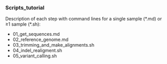 ### Scripts_tutorial

Description of each step with command lines for a single sample (\*.md) or ≥1 sample (\*.sh): 
* 01_get_sequences.md
* 02_reference_genome.md
* 03_trimming_and_make_alignments.sh
* 04_indel_realigment.sh
* 05_variant_calling.sh

